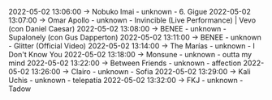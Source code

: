 2022-05-02 13:06:00 -> Nobuko Imai - unknown - 6. Gigue
2022-05-02 13:07:00 -> Omar Apollo - unknown - Invincible (Live Performance) | Vevo (con Daniel Caesar)
2022-05-02 13:08:00 -> BENEE - unknown - Supalonely (con Gus Dapperton)
2022-05-02 13:11:00 -> BENEE - unknown - Glitter (Official Video)
2022-05-02 13:14:00 -> The Marías - unknown - I Don't Know You
2022-05-02 13:18:00 -> Monsune - unknown - outta my mind
2022-05-02 13:22:00 -> Between Friends - unknown - affection
2022-05-02 13:26:00 -> Clairo - unknown - Sofia
2022-05-02 13:29:00 -> Kali Uchis - unknown - telepatía
2022-05-02 13:32:00 -> FKJ - unknown - Tadow
